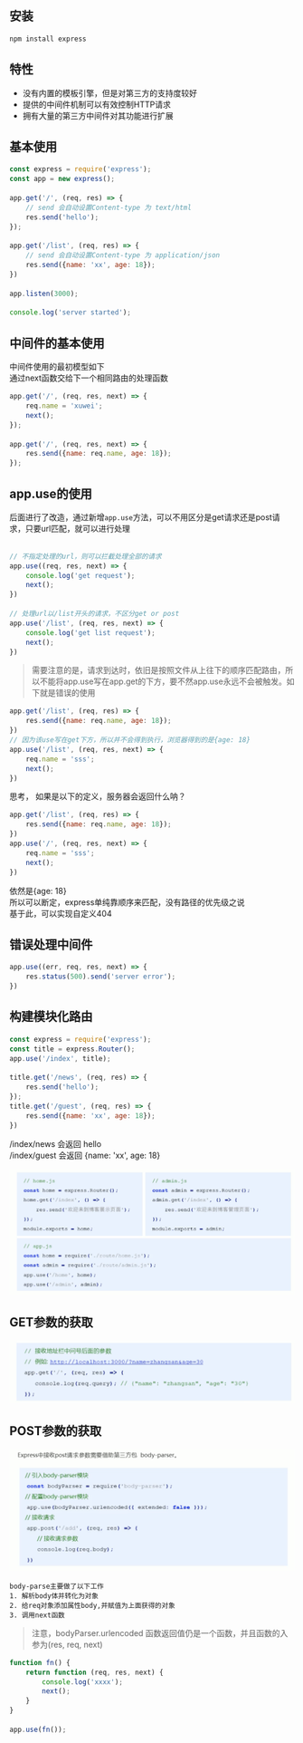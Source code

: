 ## 安装
```js
npm install express
```

## 特性
- 没有内置的模板引擎，但是对第三方的支持度较好
- 提供的中间件机制可以有效控制HTTP请求
- 拥有大量的第三方中间件对其功能进行扩展

## 基本使用
```js
const express = require('express');
const app = new express();

app.get('/', (req, res) => {
    // send 会自动设置Content-type 为 text/html
    res.send('hello');
});
 
app.get('/list', (req, res) => {
    // send 会自动设置Content-type 为 application/json
    res.send({name: 'xx', age: 18});
})

app.listen(3000);

console.log('server started');
```

## 中间件的基本使用
中间件使用的最初模型如下  
通过next函数交给下一个相同路由的处理函数
```js
app.get('/', (req, res, next) => {
    req.name = 'xuwei';
    next();
});

app.get('/', (req, res, next) => {
    res.send({name: req.name, age: 18});
});
```
## app.use的使用
后面进行了改造，通过新增`app.use`方法，可以不用区分是get请求还是post请求，只要url匹配，就可以进行处理  
```js

// 不指定处理的url，则可以拦截处理全部的请求
app.use((req, res, next) => {
    console.log('get request');
    next();  
})

// 处理url以/list开头的请求，不区分get or post
app.use('/list', (req, res, next) => {
    console.log('get list request');
    next();  
})
```
> 需要注意的是，请求到达时，依旧是按照文件从上往下的顺序匹配路由，所以不能将app.use写在app.get的下方，要不然app.use永远不会被触发。如下就是错误的使用

```js
app.get('/list', (req, res) => {
    res.send({name: req.name, age: 18});
})
// 因为该use写在get下方，所以并不会得到执行，浏览器得到的是{age: 18}
app.use('/list', (req, res, next) => {
    req.name = 'sss';
    next();
})
```
思考， 如果是以下的定义，服务器会返回什么呐？  
```js
app.get('/list', (req, res) => {
    res.send({name: req.name, age: 18});
})
app.use('/', (req, res, next) => {
    req.name = 'sss';
    next();
})
```
依然是{age: 18}  
所以可以断定，express单纯靠顺序来匹配，没有路径的优先级之说  
基于此，可以实现自定义404  

## 错误处理中间件
```js
app.use((err, req, res, next) => {
    res.status(500).send('server error');
})
```

## 构建模块化路由
```js
const express = require('express');
const title = express.Router();
app.use('/index', title);

title.get('/news', (req, res) => {
    res.send('hello');
});
title.get('/guest', (req, res) => {
    res.send({name: 'xx', age: 18});
})
```
/index/news 会返回 hello  
/index/guest 会返回 {name: 'xx', age: 18}

![](2021-05-25-19-37-36.png)  

## GET参数的获取
![](2021-05-25-19-39-52.png)

## POST参数的获取
![](2021-05-25-19-43-31.png)
```
body-parse主要做了以下工作
1. 解析body体并转化为对象
2. 给req对象添加属性body,并赋值为上面获得的对象
3. 调用next函数
```
> 注意，bodyParser.urlencoded 函数返回值仍是一个函数，并且函数的入参为(res, req, next)

```js
function fn() {
    return function (req, res, next) {
        console.log('xxxx');
        next();
    }
}

app.use(fn());
```

## 